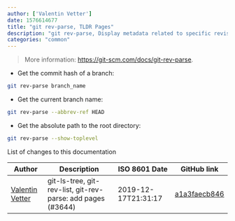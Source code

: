```yaml
---
author: ['Valentin Vetter']
date: 1576614677
title: "git rev-parse, TLDR Pages"
description: "git rev-parse, Display metadata related to specific revisions."
categories: "common"
---
```

> More information: <https://git-scm.com/docs/git-rev-parse>.

- Get the commit hash of a branch:

```bash
git rev-parse branch_name
```

- Get the current branch name:

```bash
git rev-parse --abbrev-ref HEAD
```

- Get the absolute path to the root directory:

```bash
git rev-parse --show-toplevel
```
List of changes to this documentation


Author | Description | ISO 8601 Date | GitHub link
------|-----|-----|-----
[Valentin Vetter](mailto:BeLi4L@users.noreply.github.com) | git-ls-tree, git-rev-list, git-rev-parse: add pages (#3644) | 2019-12-17T21:31:17 | [a1a3faecb846](https://github.com/tldr-pages/tldr/commit/a1a3faecb846d3beb25615475818b4f5beafeb32)


